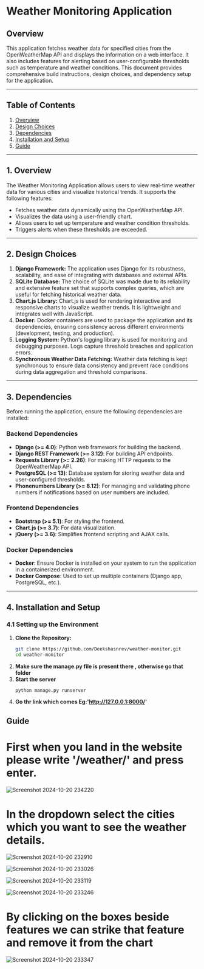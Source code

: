 # **Weather Monitoring Application**

## Overview

This application fetches weather data for specified cities from the OpenWeatherMap API and displays the information on a web interface. It also includes features for alerting based on user-configurable thresholds such as temperature and weather conditions. This document provides comprehensive build instructions, design choices, and dependency setup for the application.

---

## **Table of Contents**

1. [Overview](#overview)
2. [Design Choices](#design-choices)
3. [Dependencies](#dependencies)
4. [Installation and Setup](#installation-and-setup)
5. [Guide](#Guide)
---

## **1. Overview**

The Weather Monitoring Application allows users to view real-time weather data for various cities and visualize historical trends. It supports the following features:
- Fetches weather data dynamically using the OpenWeatherMap API.
- Visualizes the data using a user-friendly chart.
- Allows users to set up temperature and weather condition thresholds.
- Triggers alerts when these thresholds are exceeded.

---

## **2. Design Choices**

1. **Django Framework:** The application uses Django for its robustness, scalability, and ease of integrating with databases and external APIs.
2. **SQLite Database:** The choice of SQLite was made due to its reliability and extensive feature set that supports complex queries, which are useful for fetching historical weather data.
3. **Chart.js Library:** Chart.js is used for rendering interactive and responsive charts to visualize weather trends. It is lightweight and integrates well with JavaScript.
4. **Docker:** Docker containers are used to package the application and its dependencies, ensuring consistency across different environments (development, testing, and production).
5. **Logging System:** Python's logging library is used for monitoring and debugging purposes. Logs capture threshold breaches and application errors.
6. **Synchronous Weather Data Fetching:** Weather data fetching is kept synchronous to ensure data consistency and prevent race conditions during data aggregation and threshold comparisons.

---

## **3. Dependencies**

Before running the application, ensure the following dependencies are installed:

### **Backend Dependencies**

- **Django (>= 4.0)**: Python web framework for building the backend.
- **Django REST Framework (>= 3.12)**: For building API endpoints.
- **Requests Library (>= 2.26)**: For making HTTP requests to the OpenWeatherMap API.
- **PostgreSQL (>= 13)**: Database system for storing weather data and user-configured thresholds.
- **Phonenumbers Library (>= 8.12)**: For managing and validating phone numbers if notifications based on user numbers are included.

### **Frontend Dependencies**

- **Bootstrap (>= 5.1)**: For styling the frontend.
- **Chart.js (>= 3.7)**: For data visualization.
- **jQuery (>= 3.6)**: Simplifies frontend scripting and AJAX calls.

### **Docker Dependencies**

- **Docker**: Ensure Docker is installed on your system to run the application in a containerized environment.
- **Docker Compose**: Used to set up multiple containers (Django app, PostgreSQL, etc.).

---

## **4. Installation and Setup**

### **4.1 Setting up the Environment**

1. **Clone the Repository:**
   ```bash
   git clone https://github.com/Deekshasnrev/weather-monitor.git
   cd weather-monitor

2.  **Make sure the manage.py file is present there , otherwise go that folder**
3.  **Start the server**
    ```bash
    python manage.py runserver
 4. **Go thr link which comes Eg:'http://127.0.0.1:8000/'**


## Guide

# First when you land in the website please write '/weather/' and press enter.
![Screenshot 2024-10-20 234220](https://github.com/user-attachments/assets/2fc3efe6-7aba-454a-816e-be0ae7a877a3)


# In the dropdown select the cities which you want to see the weather details.
![Screenshot 2024-10-20 232910](https://github.com/user-attachments/assets/1015fab5-19c3-48ed-84a1-06345c8cc750)


![Screenshot 2024-10-20 233026](https://github.com/user-attachments/assets/4b009b24-bd3d-403c-845a-e6efeca30e6d)

![Screenshot 2024-10-20 233119](https://github.com/user-attachments/assets/c1651da2-91c9-4e72-a9b0-434b5261fee2)

![Screenshot 2024-10-20 233246](https://github.com/user-attachments/assets/00ec2c4a-0693-4cb8-9861-3e5c852fa44b)


# By clicking on the boxes beside features we can strike that feature and remove it from the chart
![Screenshot 2024-10-20 233347](https://github.com/user-attachments/assets/3f9b9520-d336-48bb-a0ba-062401995077)




